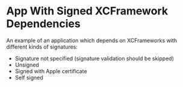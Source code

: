 # App With Signed XCFramework Dependencies

An example of an application which depends on XCFrameworks with different kinds of signatures:
- Signature not specified (signature validation should be skipped)
- Unsigned
- Signed with Apple certificate
- Self signed
